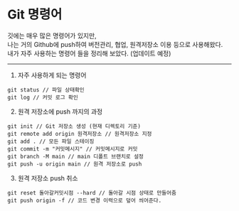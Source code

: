 # Git 명령어 
깃에는 매우 많은 명령어가 있지만, <br> 
나는 거의 Github에 push하여 버전관리, 협업, 원격저장소 이용 등으로 사용해왔다. <br>
내가 자주 사용하는 명령어 들을 정리해 보았다. (업데이트 예정)

-----
1. 자주 사용하게 되는 명령어
```
git status // 파일 상태확인
git log // 커밋 로그 확인
```

2. 원격 저장소에 push 까지의 과정
```
git init // Git 저장소 생성 (현재 디렉토리 기준)
git remote add origin 원격저장소 // 원격저장소 지정
git add . // 모든 파일 스테이징 
git commit -m "커밋메시지" // 커밋메시지로 커밋
git branch -M main // main 디폴트 브랜치로 설정
git push -u origin main // 원격 저장소로 push
```

3. 원격 저장소 push 취소
```
git reset 돌아갈커밋시점 --hard // 돌아갈 시점 상태로 만들어줌 
git push origin -f // 코드 변경 이력으로 덮어 씌어준다.
```
